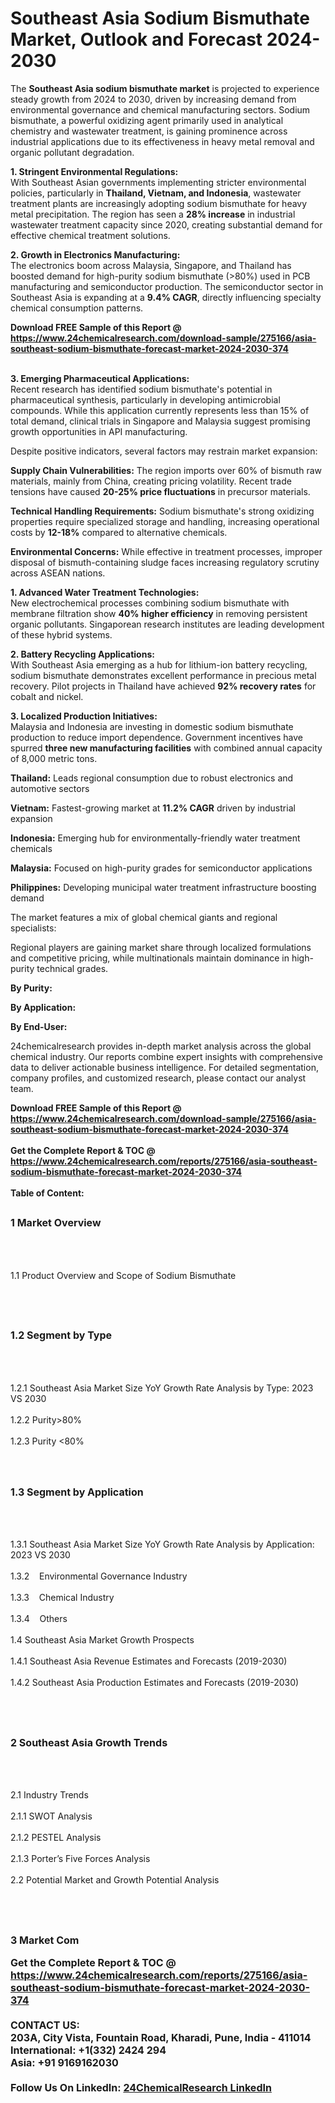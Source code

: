 <h1>Southeast Asia Sodium Bismuthate Market, Outlook and Forecast 2024-2030</h1><p>The <strong>Southeast Asia sodium bismuthate market</strong> is projected to experience steady growth from 2024 to 2030, driven by increasing demand from environmental governance and chemical manufacturing sectors. Sodium bismuthate, a powerful oxidizing agent primarily used in analytical chemistry and wastewater treatment, is gaining prominence across industrial applications due to its effectiveness in heavy metal removal and organic pollutant degradation.</p><p><strong>1. Stringent Environmental Regulations:</strong><br>
With Southeast Asian governments implementing stricter environmental policies, particularly in <strong>Thailand, Vietnam, and Indonesia</strong>, wastewater treatment plants are increasingly adopting sodium bismuthate for heavy metal precipitation. The region has seen a <strong>28% increase</strong> in industrial wastewater treatment capacity since 2020, creating substantial demand for effective chemical treatment solutions.</p><p><strong>2. Growth in Electronics Manufacturing:</strong><br>
The electronics boom across Malaysia, Singapore, and Thailand has boosted demand for high-purity sodium bismuthate (&gt;80%) used in PCB manufacturing and semiconductor production. The semiconductor sector in Southeast Asia is expanding at a <strong>9.4% CAGR</strong>, directly influencing specialty chemical consumption patterns.</p><div><b>Download FREE Sample of this Report @ 
            <a href="https://www.24chemicalresearch.com/download-sample/275166/asia-southeast-sodium-bismuthate-forecast-market-2024-2030-374">
            https://www.24chemicalresearch.com/download-sample/275166/asia-southeast-sodium-bismuthate-forecast-market-2024-2030-374</a></b></div><br><p><strong>3. Emerging Pharmaceutical Applications:</strong><br>
Recent research has identified sodium bismuthate's potential in pharmaceutical synthesis, particularly in developing antimicrobial compounds. While this application currently represents less than 15% of total demand, clinical trials in Singapore and Malaysia suggest promising growth opportunities in API manufacturing.</p><p>Despite positive indicators, several factors may restrain market expansion:</p><p><strong>Supply Chain Vulnerabilities:</strong> The region imports over 60% of bismuth raw materials, mainly from China, creating pricing volatility. Recent trade tensions have caused <strong>20-25% price fluctuations</strong> in precursor materials.</p><p><strong>Technical Handling Requirements:</strong> Sodium bismuthate's strong oxidizing properties require specialized storage and handling, increasing operational costs by <strong>12-18%</strong> compared to alternative chemicals.</p><p><strong>Environmental Concerns:</strong> While effective in treatment processes, improper disposal of bismuth-containing sludge faces increasing regulatory scrutiny across ASEAN nations.</p><p><strong>1. Advanced Water Treatment Technologies:</strong><br>
New electrochemical processes combining sodium bismuthate with membrane filtration show <strong>40% higher efficiency</strong> in removing persistent organic pollutants. Singaporean research institutes are leading development of these hybrid systems.</p><p><strong>2. Battery Recycling Applications:</strong><br>
With Southeast Asia emerging as a hub for lithium-ion battery recycling, sodium bismuthate demonstrates excellent performance in precious metal recovery. Pilot projects in Thailand have achieved <strong>92% recovery rates</strong> for cobalt and nickel.</p><p><strong>3. Localized Production Initiatives:</strong><br>
Malaysia and Indonesia are investing in domestic sodium bismuthate production to reduce import dependence. Government incentives have spurred <strong>three new manufacturing facilities</strong> with combined annual capacity of 8,000 metric tons.</p><p><strong>Thailand:</strong> Leads regional consumption due to robust electronics and automotive sectors</p><p><strong>Vietnam:</strong> Fastest-growing market at <strong>11.2% CAGR</strong> driven by industrial expansion</p><p><strong>Indonesia:</strong> Emerging hub for environmentally-friendly water treatment chemicals</p><p><strong>Malaysia:</strong> Focused on high-purity grades for semiconductor applications</p><p><strong>Philippines:</strong> Developing municipal water treatment infrastructure boosting demand</p><p>The market features a mix of global chemical giants and regional specialists:</p><p>Regional players are gaining market share through localized formulations and competitive pricing, while multinationals maintain dominance in high-purity technical grades.</p><p><strong>By Purity:</strong></p><p><strong>By Application:</strong></p><p><strong>By End-User:</strong></p><p>24chemicalresearch provides in-depth market analysis across the global chemical industry. Our reports combine expert insights with comprehensive data to deliver actionable business intelligence. For detailed segmentation, company profiles, and customized research, please contact our analyst team.</p><div><b>Download FREE Sample of this Report @ 
            <a href="https://www.24chemicalresearch.com/download-sample/275166/asia-southeast-sodium-bismuthate-forecast-market-2024-2030-374">
            https://www.24chemicalresearch.com/download-sample/275166/asia-southeast-sodium-bismuthate-forecast-market-2024-2030-374</a></b></div><br><div><b>Get the Complete Report & TOC @ 
            <a href="https://www.24chemicalresearch.com/reports/275166/asia-southeast-sodium-bismuthate-forecast-market-2024-2030-374">
            https://www.24chemicalresearch.com/reports/275166/asia-southeast-sodium-bismuthate-forecast-market-2024-2030-374</a></b></div><br>
            <b>Table of Content:</b><p><h2><span style="font-size:16px"><strong>1 Market Overview&nbsp;&nbsp; &nbsp;</strong></span></h2><br />
<br />
<p>1.1 Product Overview and Scope of Sodium Bismuthate&nbsp;</p><br />
<br />
<h2><strong><span style="font-size:16px">1.2 Segment by Type&nbsp;&nbsp; &nbsp;</span></strong></h2><br />
<br />
<p>1.2.1 Southeast Asia Market Size YoY Growth Rate Analysis by Type: 2023 VS 2030&nbsp;&nbsp; &nbsp;<br /><br />
1.2.2 Purity>80%&nbsp;&nbsp; &nbsp;<br /><br />
1.2.3 Purity <80%<br /><br />
<br />
<h2><span style="font-size:16px"><strong>1.3 Segment by Application&nbsp;&nbsp;</strong></span></h2><br />
<br />
<p>1.3.1 Southeast Asia Market Size YoY Growth Rate Analysis by Application: 2023 VS 2030&nbsp;&nbsp; &nbsp;<br /><br />
1.3.2&nbsp;&nbsp; &nbsp;Environmental Governance Industry<br /><br />
1.3.3&nbsp;&nbsp; &nbsp;Chemical Industry<br /><br />
1.3.4&nbsp;&nbsp; &nbsp;Others<br /><br />
1.4 Southeast Asia Market Growth Prospects&nbsp;&nbsp; &nbsp;<br /><br />
1.4.1 Southeast Asia Revenue Estimates and Forecasts (2019-2030)&nbsp;&nbsp; &nbsp;<br /><br />
1.4.2 Southeast Asia Production Estimates and Forecasts (2019-2030)&nbsp;&nbsp;</p><br />
<br />
<h2><span style="font-size:16px"><strong>2 Southeast Asia Growth Trends&nbsp;&nbsp; &nbsp;</strong></span></h2><br />
<br />
<p>2.1 Industry Trends&nbsp;&nbsp; &nbsp;<br /><br />
2.1.1 SWOT Analysis&nbsp;&nbsp; &nbsp;<br /><br />
2.1.2 PESTEL Analysis&nbsp;&nbsp; &nbsp;<br /><br />
2.1.3 Porter&rsquo;s Five Forces Analysis&nbsp;&nbsp; &nbsp;<br /><br />
2.2 Potential Market and Growth Potential Analysis&nbsp;&nbsp; &nbsp;</p><br />
<br />
<h2><span style="font-size:16px"><strong>3 Market Com</p><div><b>Get the Complete Report & TOC @ 
            <a href="https://www.24chemicalresearch.com/reports/275166/asia-southeast-sodium-bismuthate-forecast-market-2024-2030-374">
            https://www.24chemicalresearch.com/reports/275166/asia-southeast-sodium-bismuthate-forecast-market-2024-2030-374</a></b></div><br><b>CONTACT US:</b><br>
            203A, City Vista, Fountain Road, Kharadi, Pune, India - 411014<br>
            International: +1(332) 2424 294<br>
            Asia: +91 9169162030 <br><br>
            Follow Us On LinkedIn: <a href="https://www.linkedin.com/company/24chemicalresearch/">24ChemicalResearch LinkedIn</a>